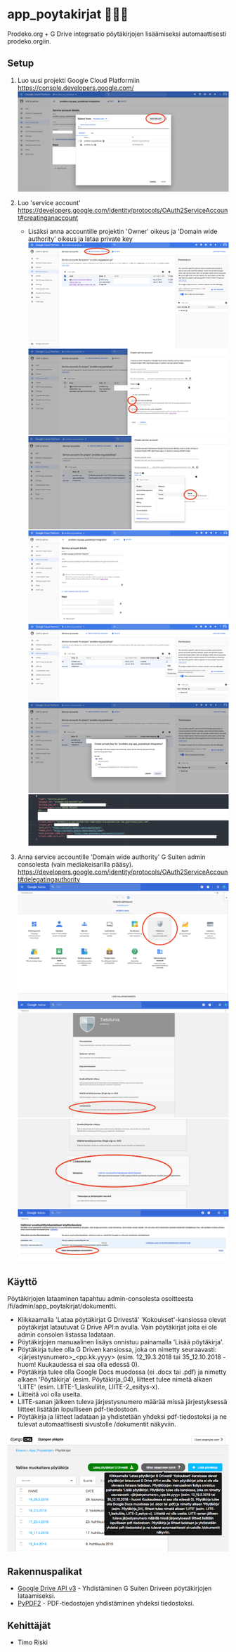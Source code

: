 # app_poytakirjat :page_facing_up::page_with_curl::bookmark_tabs:

Prodeko.org + G Drive integraatio pöytäkirjojen lisäämiseksi automaattisesti prodeko.orgiin.

## Setup

1. Luo uusi projekti Google Cloud Platformiin https://console.developers.google.com/
![Google Cloud Console uusi projekti](docs/gcp-new-project.png)
2. Luo 'service account'
   https://developers.google.com/identity/protocols/OAuth2ServiceAccount#creatinganaccount
   - Lisäksi anna accountille projektin 'Owner' oikeus ja 'Domain wide authority' oikeus ja lataa private key
![Service account creation kuva 1](docs/service-account-creation-1.png)
![Service account creation kuva 2](docs/service-account-creation-2.png)
![Service account creation kuva 3](docs/service-account-creation-3.png)
![Service account creation kuva 4](docs/service-account-creation-4.png)
![Service account creation kuva 3](docs/service-account-key-1.png)
![Service account creation kuva 4](docs/service-account-key-2.png)
![Service account creation kuva 4](docs/service-account-json-example.png)

3. Anna service accountille 'Domain wide authority' G Suiten admin consolesta (vain mediakeisarilla pääsy). https://developers.google.com/identity/protocols/OAuth2ServiceAccount#delegatingauthority
![Service account authorization kuva 1](docs/service-account-authorization-1.png)
![Service account authorization kuva 2](docs/service-account-authorization-2.png)
![Service account authorization kuva 3](docs/service-account-authorization-3.png)
![Service account authorization kuva 4](docs/service-account-authorization-4.png)

## Käyttö

Pöytäkirjojen lataaminen tapahtuu admin-consolesta osoitteesta /fi/admin/app_poytakirjat/dokumentti.

- Klikkaamalla 'Lataa pöytäkirjat G Drivestä' 'Kokoukset'-kansiossa olevat pöytäkirjat latautuvat G Drive API:n avulla. Vain pöytäkirjat joita ei ole admin consolen listassa ladataan.
- Pöytäkirjojen manuaalinen lisäys onnistuu painamalla 'Lisää pöytäkirja'.
- Pöytäkirja tulee olla G Driven kansiossa, joka on nimetty seuraavasti: <järjestysnumero>\_<pp.kk.yyyy> (esim. 12_19.3.2018 tai 35_12.10.2018 - huom! Kuukaudessa ei saa olla edessä 0).
- Pöytäkirja tulee olla Google Docs muodossa (ei .docx tai .pdf) ja nimetty alkaen 'Pöytäkirja' (esim. Pöytäkirja_04), liitteet tulee nimetä alkaen 'LIITE' (esim. LIITE-1_laskuliite, LIITE-2_esitys-x).
- Liitteitä voi olla useita.
- LIITE-sanan jälkeen tuleva järjestysnumero määrää missä järjestyksessä liitteet lisätään lopulliseen pdf-tiedostoon.
- Pöytäkirja ja liitteet ladataan ja yhdistetään yhdeksi pdf-tiedostoksi ja ne tulevat automaattisesti sivustolle /dokumentit näkyviin.

![Käyttöesimerkki](docs/how-to-use.png)

## Rakennuspalikat

* [Google Drive API v3](https://developers.google.com/drive/api/v3/reference/) - Yhdistäminen G Suiten Driveen pöytäkirjojen lataamiseksi.
* [PyPDF2](https://pythonhosted.org/PyPDF2/) - PDF-tiedostojen yhdistäminen yhdeksi tiedostoksi.

## Kehittäjät

* Timo Riski
